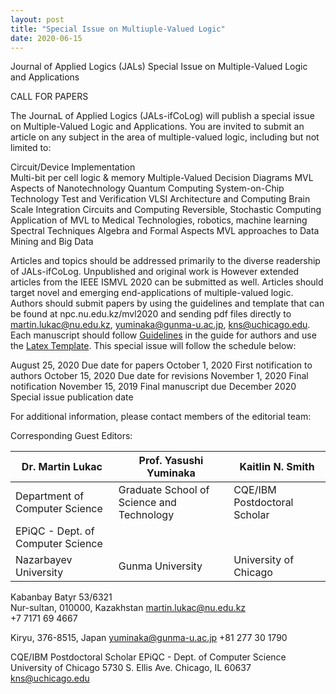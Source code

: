 ```yaml
---
layout: post
title: "Special Issue on Multiuple-Valued Logic"
date: 2020-06-15
---
```


Journal of Applied Logics  (JALs)
Special Issue on Multiple-Valued Logic and Applications

CALL FOR PAPERS

The JournaL of Applied Logics (JALs-ifCoLog) will publish a special issue on Multiple-Valued Logic and Applications. You are invited to submit an article on any subject in the area of multiple-valued logic, including but not limited to:

Circuit/Device Implementation    
Multi-bit per cell logic & memory
Multiple-Valued Decision Diagrams
MVL Aspects of Nanotechnology
Quantum Computing
System-on-Chip Technology
Test and Verification
VLSI Architecture and Computing
Brain Scale Integration Circuits and Computing
Reversible, Stochastic Computing
Application of MVL to Medical Technologies, robotics, machine learning
Spectral Techniques
Algebra and Formal Aspects
MVL approaches to Data Mining and Big Data

Articles and topics should be addressed primarily to the diverse readership of JALs-ifCoLog. Unpublished and original work is However extended articles from the IEEE ISMVL 2020 can be submitted as well. Articles should target novel and emerging end-applications of multiple-valued logic. Authors should submit papers by using the guidelines and template that can be found at npc.nu.edu.kz/mvl2020 and sending pdf files directly to martin.lukac@nu.edu.kz, yuminaka@gunma-u.ac.jp, kns@uchicago.edu. Each manuscript should follow [Guidelines](/docs/GuideForAuthors.pdf) in the guide for authors and use the [Latex Template](/docs/myifcolog.cls). This special issue will follow the schedule below:


August 25, 2020
Due date for papers 
October 1, 2020
First notification to authors
October 15, 2020
Due date for revisions
November 1, 2020
Final notification
November 15, 2019
Final manuscript due
December 2020    
Special issue publication date 


For additional information, please contact members of the editorial team:

Corresponding Guest Editors:

|Dr. Martin Lukac        |Prof. Yasushi Yuminaka |Kaitlin N. Smith |
|--------|--------|--------|
|Department of Computer Science        |Graduate School of Science and Technology|CQE/IBM Postdoctoral Scholar 
EPiQC - Dept. of Computer Science|
|Nazarbayev University    | Gunma University |University of Chicago |

Kabanbay Batyr 53/6321    
Nur-sultan, 010000, Kazakhstan
martin.lukac@nu.edu.kz    
+7 7171 69 4667    




Kiryu, 376-8515, Japan
yuminaka@gunma-u.ac.jp
+81 277 30 1790


CQE/IBM Postdoctoral Scholar 
EPiQC - Dept. of Computer Science
University of Chicago
5730 S. Ellis Ave.
Chicago, IL 60637
kns@uchicago.edu




